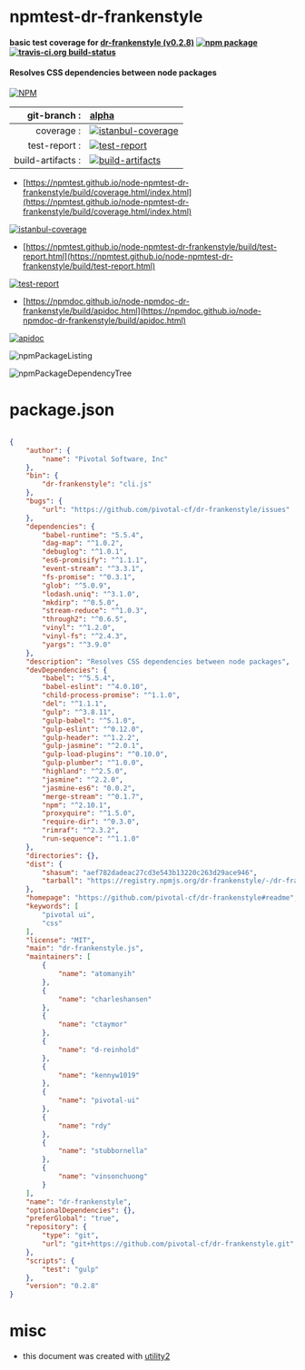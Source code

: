 # npmtest-dr-frankenstyle

#### basic test coverage for  [dr-frankenstyle (v0.2.8)](https://github.com/pivotal-cf/dr-frankenstyle#readme)  [![npm package](https://img.shields.io/npm/v/npmtest-dr-frankenstyle.svg?style=flat-square)](https://www.npmjs.org/package/npmtest-dr-frankenstyle) [![travis-ci.org build-status](https://api.travis-ci.org/npmtest/node-npmtest-dr-frankenstyle.svg)](https://travis-ci.org/npmtest/node-npmtest-dr-frankenstyle)

#### Resolves CSS dependencies between node packages

[![NPM](https://nodei.co/npm/dr-frankenstyle.png?downloads=true&downloadRank=true&stars=true)](https://www.npmjs.com/package/dr-frankenstyle)

| git-branch : | [alpha](https://github.com/npmtest/node-npmtest-dr-frankenstyle/tree/alpha)|
|--:|:--|
| coverage : | [![istanbul-coverage](https://npmtest.github.io/node-npmtest-dr-frankenstyle/build/coverage.badge.svg)](https://npmtest.github.io/node-npmtest-dr-frankenstyle/build/coverage.html/index.html)|
| test-report : | [![test-report](https://npmtest.github.io/node-npmtest-dr-frankenstyle/build/test-report.badge.svg)](https://npmtest.github.io/node-npmtest-dr-frankenstyle/build/test-report.html)|
| build-artifacts : | [![build-artifacts](https://npmtest.github.io/node-npmtest-dr-frankenstyle/glyphicons_144_folder_open.png)](https://github.com/npmtest/node-npmtest-dr-frankenstyle/tree/gh-pages/build)|

- [https://npmtest.github.io/node-npmtest-dr-frankenstyle/build/coverage.html/index.html](https://npmtest.github.io/node-npmtest-dr-frankenstyle/build/coverage.html/index.html)

[![istanbul-coverage](https://npmtest.github.io/node-npmtest-dr-frankenstyle/build/screenCapture.buildCi.browser.%252Ftmp%252Fbuild%252Fcoverage.lib.html.png)](https://npmtest.github.io/node-npmtest-dr-frankenstyle/build/coverage.html/index.html)

- [https://npmtest.github.io/node-npmtest-dr-frankenstyle/build/test-report.html](https://npmtest.github.io/node-npmtest-dr-frankenstyle/build/test-report.html)

[![test-report](https://npmtest.github.io/node-npmtest-dr-frankenstyle/build/screenCapture.buildCi.browser.%252Ftmp%252Fbuild%252Ftest-report.html.png)](https://npmtest.github.io/node-npmtest-dr-frankenstyle/build/test-report.html)

- [https://npmdoc.github.io/node-npmdoc-dr-frankenstyle/build/apidoc.html](https://npmdoc.github.io/node-npmdoc-dr-frankenstyle/build/apidoc.html)

[![apidoc](https://npmdoc.github.io/node-npmdoc-dr-frankenstyle/build/screenCapture.buildCi.browser.%252Ftmp%252Fbuild%252Fapidoc.html.png)](https://npmdoc.github.io/node-npmdoc-dr-frankenstyle/build/apidoc.html)

![npmPackageListing](https://npmtest.github.io/node-npmtest-dr-frankenstyle/build/screenCapture.npmPackageListing.svg)

![npmPackageDependencyTree](https://npmtest.github.io/node-npmtest-dr-frankenstyle/build/screenCapture.npmPackageDependencyTree.svg)



# package.json

```json

{
    "author": {
        "name": "Pivotal Software, Inc"
    },
    "bin": {
        "dr-frankenstyle": "cli.js"
    },
    "bugs": {
        "url": "https://github.com/pivotal-cf/dr-frankenstyle/issues"
    },
    "dependencies": {
        "babel-runtime": "5.5.4",
        "dag-map": "^1.0.2",
        "debuglog": "^1.0.1",
        "es6-promisify": "^1.1.1",
        "event-stream": "^3.3.1",
        "fs-promise": "^0.3.1",
        "glob": "^5.0.9",
        "lodash.uniq": "^3.1.0",
        "mkdirp": "^0.5.0",
        "stream-reduce": "^1.0.3",
        "through2": "^0.6.5",
        "vinyl": "^1.2.0",
        "vinyl-fs": "^2.4.3",
        "yargs": "^3.9.0"
    },
    "description": "Resolves CSS dependencies between node packages",
    "devDependencies": {
        "babel": "^5.5.4",
        "babel-eslint": "^4.0.10",
        "child-process-promise": "^1.1.0",
        "del": "^1.1.1",
        "gulp": "^3.8.11",
        "gulp-babel": "^5.1.0",
        "gulp-eslint": "^0.12.0",
        "gulp-header": "^1.2.2",
        "gulp-jasmine": "^2.0.1",
        "gulp-load-plugins": "^0.10.0",
        "gulp-plumber": "^1.0.0",
        "highland": "^2.5.0",
        "jasmine": "^2.2.0",
        "jasmine-es6": "0.0.2",
        "merge-stream": "^0.1.7",
        "npm": "^2.10.1",
        "proxyquire": "^1.5.0",
        "require-dir": "^0.3.0",
        "rimraf": "^2.3.2",
        "run-sequence": "^1.1.0"
    },
    "directories": {},
    "dist": {
        "shasum": "aef782dadeac27cd3e543b13220c263d29ace946",
        "tarball": "https://registry.npmjs.org/dr-frankenstyle/-/dr-frankenstyle-0.2.8.tgz"
    },
    "homepage": "https://github.com/pivotal-cf/dr-frankenstyle#readme",
    "keywords": [
        "pivotal ui",
        "css"
    ],
    "license": "MIT",
    "main": "dr-frankenstyle.js",
    "maintainers": [
        {
            "name": "atomanyih"
        },
        {
            "name": "charleshansen"
        },
        {
            "name": "ctaymor"
        },
        {
            "name": "d-reinhold"
        },
        {
            "name": "kennyw1019"
        },
        {
            "name": "pivotal-ui"
        },
        {
            "name": "rdy"
        },
        {
            "name": "stubbornella"
        },
        {
            "name": "vinsonchuong"
        }
    ],
    "name": "dr-frankenstyle",
    "optionalDependencies": {},
    "preferGlobal": "true",
    "repository": {
        "type": "git",
        "url": "git+https://github.com/pivotal-cf/dr-frankenstyle.git"
    },
    "scripts": {
        "test": "gulp"
    },
    "version": "0.2.8"
}
```



# misc
- this document was created with [utility2](https://github.com/kaizhu256/node-utility2)
